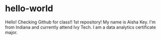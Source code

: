 # hello-world
Hello!  Checking Github for class!! 1st repository!
My name is Aisha Key.
I'm from Indiana and currently attend Ivy Tech.
I am a data analytics certificate major.
